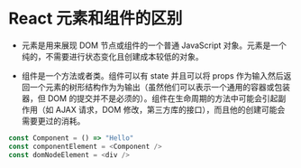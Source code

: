 # React 元素和组件的区别

- 元素是用来展现 DOM 节点或组件的一个普通 JavaScript 对象。元素是一个纯的，不需要进行状态变化且创建成本较低的对象。

- 组件是一个方法或者类。组件可以有 state 并且可以将 props 作为输入然后返回一个元素的树形结构作为为输出（虽然他们可以表示一个通用的容器或包装器，但 DOM 的提交并不是必须的）。组件在生命周期的方法中可能会引起副作用（如 AJAX 请求，DOM 修改，第三方库的接口），而且他的创建可能会需要更过的消耗。

```javascript
const Component = () => "Hello"
const componentElement = <Component />
const domNodeElement = <div /> 
```